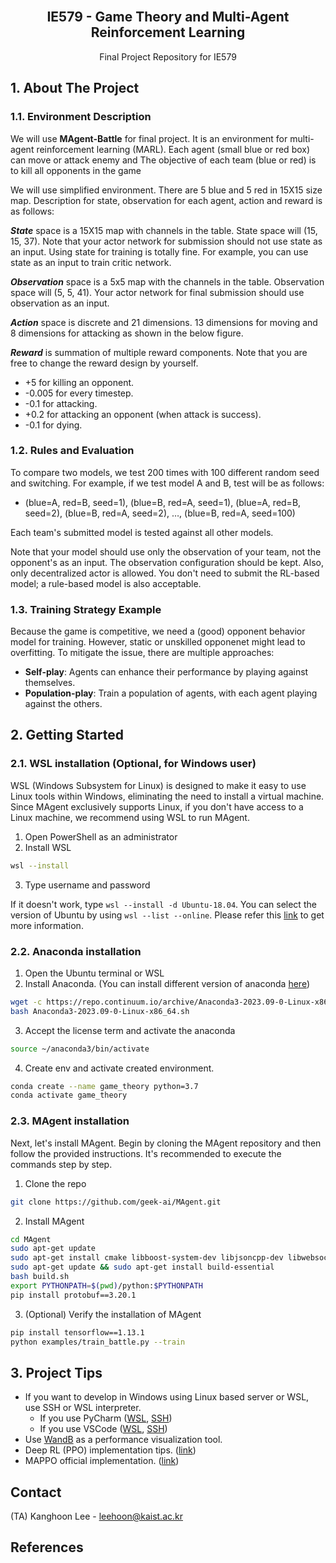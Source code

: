 <!-- PROJECT LOGO -->
<br />
<div align="center">
  <h2 align="center">IE579 - Game Theory and Multi-Agent Reinforcement Learning </h2>
  <p align="center">
    Final Project Repository for IE579
  </p>
</div>

## 1. About The Project
### 1.1. Environment Description
We will use **MAgent-Battle** for final project. 
It is an environment for multi-agent reinforcement learning (MARL).
Each agent (small blue or red box) can move or attack enemy and The objective of each team (blue or red) is to kill all opponents in the game

We will use simplified environment. There are 5 blue and 5 red in 15X15 size map.
Description for state, observation for each agent, action and reward is as follows:

**_State_** space is a 15X15 map with channels in the table. State space will (15, 15, 37). 
Note that your actor network for submission should not use state as an input. 
Using state for training is totally fine. 
For example, you can use state as an input to train critic network.

**_Observation_** space is a 5x5 map with the channels in the table. Observation space will (5, 5, 41).
Your actor network for final submission should use observation as an input.

**_Action_** space is discrete and 21 dimensions. 13 dimensions for moving and 8 dimensions 
for attacking as shown in the below figure.

**_Reward_** is summation of multiple reward components. Note that you are free to change the reward design by yourself.
- +5 for killing an opponent.
- -0.005 for every timestep.
- -0.1 for attacking.
- +0.2 for attacking an opponent (when attack is success).
- -0.1 for dying.

### 1.2. Rules and Evaluation
To compare two models, we test 200 times with 100 different random seed and switching.
For example, if we test model A and B, test will be as follows:
- (blue=A, red=B, seed=1), (blue=B, red=A, seed=1), (blue=A, red=B, seed=2), (blue=B, red=A, seed=2), …, (blue=B, red=A, seed=100)

Each team's submitted model is tested against all other models.

Note that your model should use only the observation of your team, not the opponent's as an input.
The observation configuration should be kept. Also, only decentralized actor is allowed. 
You don't need to submit the RL-based model; a rule-based model is also acceptable.

### 1.3. Training Strategy Example
Because the game is competitive, we need a (good) opponent behavior model for training. 
However, static or unskilled opponenet might lead to overfitting.
To mitigate the issue, there are multiple approaches:
- **Self-play**: Agents can enhance their performance by playing against themselves.
- **Population-play**: Train a population of agents, with each agent playing against the others.


## 2. Getting Started
### 2.1. WSL installation (Optional, for Windows user)
WSL (Windows Subsystem for Linux) is designed to make it easy to use Linux tools within Windows, 
eliminating the need to install a virtual machine. 
Since MAgent exclusively supports Linux, if you don't have access to a Linux machine, we recommend using WSL to run MAgent.
1. Open PowerShell as an administrator
2. Install WSL
```bash
wsl --install
```
3. Type username and password

If it doesn't work, type `wsl --install -d Ubuntu-18.04`. 
You can select the version of Ubuntu by using `wsl --list --online`.
Please refer this [link](https://ubuntu.com/tutorials/install-ubuntu-on-wsl2-on-windows-10#1-overview)
 to get more information.

### 2.2. Anaconda installation
1. Open the Ubuntu terminal or WSL
2. Install Anaconda. (You can install different version of anaconda [here](https://repo.anaconda.com/archive/))
```bash
wget -c https://repo.continuum.io/archive/Anaconda3-2023.09-0-Linux-x86_64.sh
bash Anaconda3-2023.09-0-Linux-x86_64.sh
```
3. Accept the license term and activate the anaconda
```bash
source ~/anaconda3/bin/activate
```
4. Create env and activate created environment.
```bash
conda create --name game_theory python=3.7
conda activate game_theory
```


### 2.3. MAgent installation
Next, let's install MAgent. Begin by cloning the MAgent repository and then follow the provided instructions.
It's recommended to execute the commands step by step.
1. Clone the repo
```bash
git clone https://github.com/geek-ai/MAgent.git
```
2. Install MAgent
```bash
cd MAgent
sudo apt-get update
sudo apt-get install cmake libboost-system-dev libjsoncpp-dev libwebsocketpp-dev
sudo apt-get update && sudo apt-get install build-essential
bash build.sh
export PYTHONPATH=$(pwd)/python:$PYTHONPATH
pip install protobuf==3.20.1
```
3. (Optional) Verify the installation of MAgent
```bash
pip install tensorflow==1.13.1
python examples/train_battle.py --train
```

## 3. Project Tips
- If you want to develop in Windows using Linux based server or WSL, use SSH or WSL interpreter.
  - If you use PyCharm ([WSL](https://www.jetbrains.com/help/pycharm/using-wsl-as-a-remote-interpreter.html),
[SSH](https://www.jetbrains.com/help/pycharm/configuring-remote-interpreters-via-ssh.html))
  - If you use VSCode ([WSL](https://code.visualstudio.com/docs/remote/wsl), 
[SSH](https://code.visualstudio.com/docs/remote/ssh))
- Use [WandB](https://docs.wandb.ai/quickstart) as a performance visualization tool.
- Deep RL (PPO) implementation tips. ([link](https://iclr-blog-track.github.io/2022/03/25/ppo-implementation-details/))
- MAPPO official implementation. ([link](https://github.com/zoeyuchao/mappo))

## Contact

(TA) Kanghoon Lee - leehoon@kaist.ac.kr

## References
